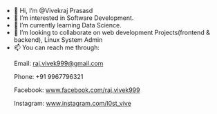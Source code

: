 - 👋 Hi, I’m @Vivekraj Prasasd
- 👀 I’m interested in Software Development.
- 🌱 I’m currently learning Data Science.
- 💞️ I’m looking to collaborate on web development Projects(frontend & backend), Linux System Admin
- 📫 You can reach me through:<br />
           <p> Email: raj.vivek999@gmail.com<br />
           <p> Phone: +91 9967796321<br />
           <p> Facebook: www.facebook.com/raj.vivek999<br />
           <p> Instagram: www.instagram.com/l0st_vive

<!---
vive-999/vive-999 is a ✨ special ✨ repository because its `README.md` (this file) appears on your GitHub profile.
You can click the Preview link to take a look at your changes.
--->

